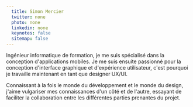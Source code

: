 ```yaml
---
  title: Simon Mercier
  twitter: none
  photo: none
  linkedin: none
  keynotes: false
  sitemap: false
---
```

Ingénieur informatique de formation, je me suis spécialisé dans la conception d'applications mobiles. Je me suis ensuite passionné pour la conception d'interface graphique et d'expérience utilisateur, c'est pourquoi je travaille maintenant en tant que designer UX/UI.

Connaissant à la fois le monde du développement et le monde du design, j'aime vulgariser mes connaissances d'un côté et de l'autre, essayant de faciliter la collaboration entre les différentes parties prenantes du projet.
